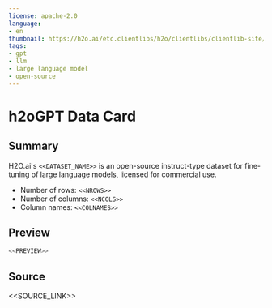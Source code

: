```yaml
---
license: apache-2.0
language:
- en
thumbnail: https://h2o.ai/etc.clientlibs/h2o/clientlibs/clientlib-site/resources/images/favicon.ico
tags:
- gpt
- llm
- large language model
- open-source
---
```

# h2oGPT Data Card
## Summary

H2O.ai's `<<DATASET_NAME>>` is an open-source instruct-type dataset for fine-tuning of large language models, licensed for commercial use.

- Number of rows: `<<NROWS>>`
- Number of columns: `<<NCOLS>>`
- Column names: `<<COLNAMES>>`

## Preview

```python
<<PREVIEW>>
```

## Source

<<SOURCE_LINK>>

